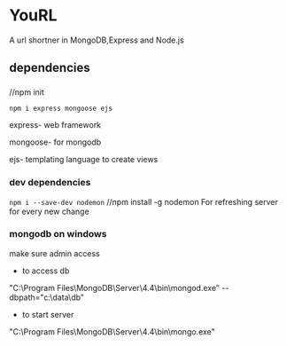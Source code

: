 # YouRL

A url shortner in MongoDB,Express and Node.js

## dependencies

###

//npm init

`npm i express mongoose ejs`

express- web framework

mongoose- for mongodb

ejs- templating language to create views

### dev dependencies

`npm i --save-dev nodemon`
//npm install -g nodemon
For refreshing server for every new change

### mongodb on windows

make sure admin access

- to access db

"C:\Program Files\MongoDB\Server\4.4\bin\mongod.exe" --dbpath="c:\data\db"

- to start server

"C:\Program Files\MongoDB\Server\4.4\bin\mongo.exe"

